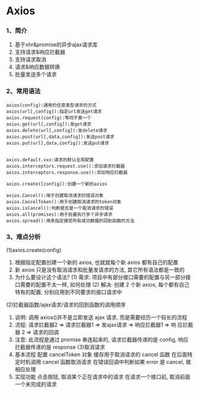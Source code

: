 # Axios
### 1、简介
1. 基于xhr&promise的异步ajax请求库
2. 支持请求&响应拦截器
3. 支持请求取消
4. 请求&响应数据转换
5. 批量发送多个请求
### 2、常用语法
```
axios(config):通用的任意类型请求的方式
axios(url[,config]):指定url发送get请求
axios.request(config):等同于第一个
axios.get(url[,config]):发get请求
axios.delete(url[,config]):发delete请求
axios.post(url[,data,config]):发送post请求
axios.put(url[,data,config]):发送put请求


axios.default.xxx:请求的默认全局配置
axios.interceptors.request.use():添加请求拦截器
axios.interceptors.response.use():添加响应拦截器

axios.create([config]):创建一个新的axios

axios.Cancel():用于创建取消请求的错误对象
axios.CancelToken():用于创建取消请求的token对象
axios.isCancel():判断是否是一个取消请求的错误
axios.all(promises):用于批量执行多个异步请求
axios.spread():用来指定接受所有成功数据的回到函数的方法
```
### 3、难点分析
(1)axios.create(config)
1. 根据指定配置创建一个新的 axios, 也就就每个新 axios 都有自己的配置
2. 新 axios 只是没有取消请求和批量发请求的方法, 其它所有语法都是一致的
3. 为什么要设计这个语法?
 (1) 需求: 项目中有部分接口需要的配置与另一部分接口需要的配置不太一样, 如何处理
 (2) 解决: 创建 2 个新 axios, 每个都有自己特有的配置, 分别应用到不同要求的接口请求中


(2)拦截器函数/ajax请求/请求的回到函数的调用顺序
1. 说明: 调用 axios()并不是立即发送 ajax 请求, 而是需要经历一个较长的流程
2. 流程: 请求拦截器2 => 请求拦截器1 => 发ajax请求 => 响应拦截器1 => 响
应拦截器 2 => 请求的回调
3. 注意: 此流程是通过 promise 串连起来的, 请求拦截器传递的是 config, 响应
拦截器传递的是 response
(3)取消请求
1. 基本流程
配置 cancelToken 对象
 缓存用于取消请求的 cancel 函数
 在后面特定时机调用 cancel 函数取消请求
 在错误回调中判断如果 error 是 cancel, 做相应处理
2. 实现功能
 点击按钮, 取消某个正在请求中的请求
 在请求一个接口前, 取消前面一个未完成的请求